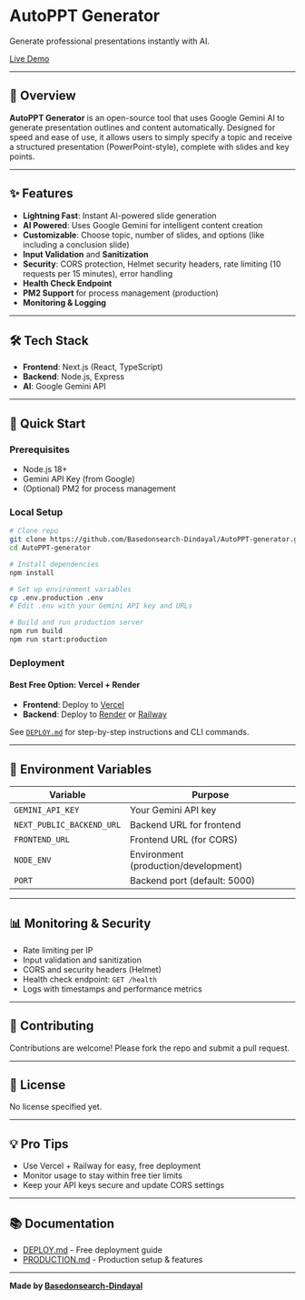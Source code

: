 # AutoPPT Generator

Generate professional presentations instantly with AI.

[Live Demo](https://auto-ppt-generator-five.vercel.app)

---

## 🚀 Overview

**AutoPPT Generator** is an open-source tool that uses Google Gemini AI to generate presentation outlines and content automatically. Designed for speed and ease of use, it allows users to simply specify a topic and receive a structured presentation (PowerPoint-style), complete with slides and key points.

---

## ✨ Features

- **Lightning Fast**: Instant AI-powered slide generation
- **AI Powered**: Uses Google Gemini for intelligent content creation
- **Customizable**: Choose topic, number of slides, and options (like including a conclusion slide)
- **Input Validation** and **Sanitization**
- **Security**: CORS protection, Helmet security headers, rate limiting (10 requests per 15 minutes), error handling
- **Health Check Endpoint**
- **PM2 Support** for process management (production)
- **Monitoring & Logging**

---

## 🛠️ Tech Stack

- **Frontend**: Next.js (React, TypeScript)
- **Backend**: Node.js, Express
- **AI**: Google Gemini API

---

## 🏁 Quick Start

### Prerequisites

- Node.js 18+
- Gemini API Key (from Google)
- (Optional) PM2 for process management

### Local Setup

```bash
# Clone repo
git clone https://github.com/Basedonsearch-Dindayal/AutoPPT-generator.git
cd AutoPPT-generator

# Install dependencies
npm install

# Set up environment variables
cp .env.production .env
# Edit .env with your Gemini API key and URLs

# Build and run production server
npm run build
npm run start:production
```

### Deployment

#### Best Free Option: Vercel + Render

- **Frontend**: Deploy to [Vercel](https://vercel.com)
- **Backend**: Deploy to [Render](https://render.com) or [Railway](https://railway.app)

See [`DEPLOY.md`](DEPLOY.md) for step-by-step instructions and CLI commands.

---

## 🔑 Environment Variables

| Variable                | Purpose                              |
|-------------------------|--------------------------------------|
| `GEMINI_API_KEY`        | Your Gemini API key                  |
| `NEXT_PUBLIC_BACKEND_URL` | Backend URL for frontend           |
| `FRONTEND_URL`          | Frontend URL (for CORS)              |
| `NODE_ENV`              | Environment (production/development) |
| `PORT`                  | Backend port (default: 5000)         |

---

## 📊 Monitoring & Security

- Rate limiting per IP
- Input validation and sanitization
- CORS and security headers (Helmet)
- Health check endpoint: `GET /health`
- Logs with timestamps and performance metrics

---

## 🤝 Contributing

Contributions are welcome! Please fork the repo and submit a pull request.

---

## 📄 License

No license specified yet.

---

## 💡 Pro Tips

- Use Vercel + Railway for easy, free deployment
- Monitor usage to stay within free tier limits
- Keep your API keys secure and update CORS settings

---

## 📚 Documentation

- [DEPLOY.md](DEPLOY.md) - Free deployment guide
- [PRODUCTION.md](PRODUCTION.md) - Production setup & features

---

**Made by [Basedonsearch-Dindayal](https://github.com/Basedonsearch-Dindayal)**
